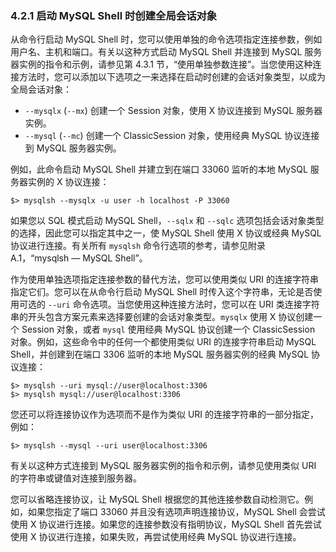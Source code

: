 ### 4.2.1 启动 MySQL Shell 时创建全局会话对象

从命令行启动 MySQL Shell 时，您可以使用单独的命令选项指定连接参数，例如用户名、主机和端口。有关以这种方式启动 MySQL Shell 并连接到 MySQL 服务器实例的指令和示例，请参见第 4.3.1 节，“使用单独参数连接”。当您使用这种连接方法时，您可以添加以下选项之一来选择在启动时创建的会话对象类型，以成为全局会话对象：

- `--mysqlx` (`--mx`) 创建一个 Session 对象，使用 X 协议连接到 MySQL 服务器实例。
- `--mysql` (`--mc`) 创建一个 ClassicSession 对象，使用经典 MySQL 协议连接到 MySQL 服务器实例。

例如，此命令启动 MySQL Shell 并建立到在端口 33060 监听的本地 MySQL 服务器实例的 X 协议连接：

```mysql
$> mysqlsh --mysqlx -u user -h localhost -P 33060
```
如果您以 SQL 模式启动 MySQL Shell，`--sqlx` 和 `--sqlc` 选项包括会话对象类型的选择，因此您可以指定其中之一，使 MySQL Shell 使用 X 协议或经典 MySQL 协议进行连接。有关所有 `mysqlsh` 命令行选项的参考，请参见附录 A.1，“mysqlsh — MySQL Shell”。

作为使用单独选项指定连接参数的替代方法，您可以使用类似 URI 的连接字符串指定它们。您可以在从命令行启动 MySQL Shell 时传入这个字符串，无论是否使用可选的 `--uri` 命令选项。当您使用这种连接方法时，您可以在 URI 类连接字符串的开头包含方案元素来选择要创建的会话对象类型。`mysqlx` 使用 X 协议创建一个 Session 对象，或者 `mysql` 使用经典 MySQL 协议创建一个 ClassicSession 对象。例如，这些命令中的任何一个都使用类似 URI 的连接字符串启动 MySQL Shell，并创建到在端口 3306 监听的本地 MySQL 服务器实例的经典 MySQL 协议连接：

```
$> mysqlsh --uri mysql://user@localhost:3306
$> mysqlsh mysql://user@localhost:3306
```
您还可以将连接协议作为选项而不是作为类似 URI 的连接字符串的一部分指定，例如：

```
$> mysqlsh --mysql --uri user@localhost:3306
```
有关以这种方式连接到 MySQL 服务器实例的指令和示例，请参见使用类似 URI 的字符串或键值对连接到服务器。

您可以省略连接协议，让 MySQL Shell 根据您的其他连接参数自动检测它。例如，如果您指定了端口 33060 并且没有选项声明连接协议，MySQL Shell 会尝试使用 X 协议进行连接。如果您的连接参数没有指明协议，MySQL Shell 首先尝试使用 X 协议进行连接，如果失败，再尝试使用经典 MySQL 协议进行连接。